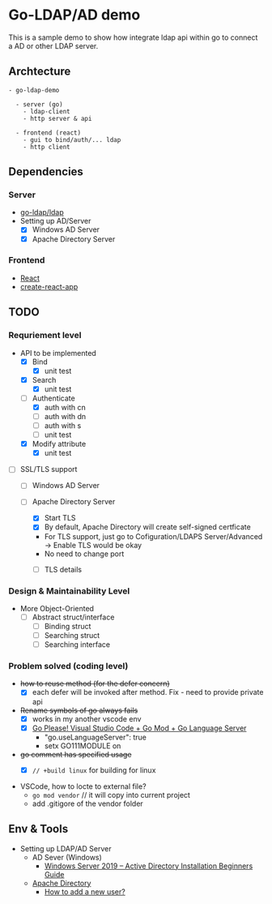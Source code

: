 # Go-LDAP/AD demo
This is a sample demo to show how integrate ldap api within go to connect a AD or other LDAP server.


## Archtecture
```
- go-ldap-demo

  - server (go)
    - ldap-client
    - http server & api

  - frontend (react)
    - gui to bind/auth/... ldap
    - http client

```

## Dependencies

### Server
- [go-ldap/ldap](https://github.com/go-ldap/ldap/tree/master/v3)
- Setting up AD/Server
  - [x] Windows AD Server 
  - [x] Apache Directory Server

### Frontend
- [React](https://reactjs.org/)
- [create-react-app](https://github.com/facebook/create-react-app#creating-an-app)

## TODO
### Requriement level
- API to be implemented
  - [x] Bind
    - [x] unit test
  - [x] Search
    - [x] unit test
  - [ ] Authenticate
    - [x] auth with cn
    - [ ] auth with dn
    - [ ] auth with s
    - [ ] unit test
  - [x] Modify attribute
    - [x] unit test
  
- [ ] SSL/TLS support
  - [ ] Windows AD Server 

  - [ ] Apache Directory Server
    - [x] Start TLS
    - [x] By default, Apache Directory will create self-signed certficate
    -   For TLS support, just go to Cofiguration/LDAPS Server/Advanced -> Enable TLS would be okay
      - No need to change port
    - [ ] TLS details



### Design & Maintainability Level
- More Object-Oriented
  - [ ] Abstract struct/interface
    - [ ] Binding struct
    - [ ] Searching struct
    - [ ] Searching interface

### Problem solved (coding level)
- ~~how to reuse method (for the defer concern)~~
  - [x] each defer will be invoked after method. Fix - need to provide private api

- ~~Rename symbols of go always fails~~
  - [x] works in my another vscode env
  - [x] [Go Please! Visual Studio Code + Go Mod + Go Language Server](http://www.matthiassommer.it/programming/go-please-visual-studio-code-go-mod-go-language-server/)
    - "go.useLanguageServer": true
    - setx GO111MODULE on

- ~~go comment has specified usage~~
  - [x] `// +build linux` for building for linux 


- VSCode, how to locte to external file?
  - `go mod vendor` // it will copy into current project
  - add .gitigore of the vendor folder



## Env & Tools
- Setting up LDAP/AD Server
  - AD Sever (Windows)
    - [Windows Server 2019 – Active Directory Installation Beginners Guide](https://www.moderndeployment.com/windows-server-2019-active-directory-installation-beginners-guide/)
  - [Apache Directory](https://directory.apache.org/)
    - [How to add a new user?](http://opendesignarch.blogspot.com/2012/12/adding-new-user-to-apacheds-using.html)